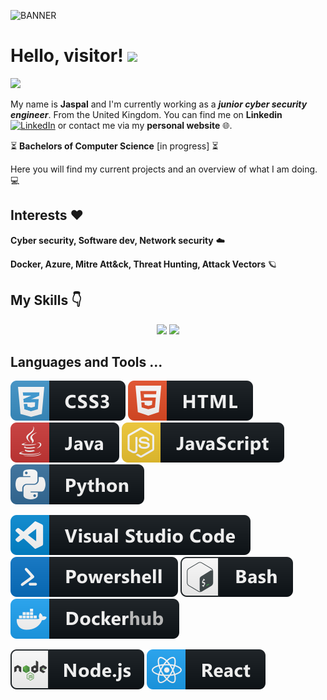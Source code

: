 ![BANNER](https://raw.githubusercontent.com/Jaspal20/Assets/main/banner.png)

<h1>Hello, visitor! <img src="https://media.giphy.com/media/hvRJCLFzcasrR4ia7z/giphy.gif" width="25px"> </h1> <img align="centered" src="https://estruyf-github.azurewebsites.net/api/VisitorHit?user=Jaspal20&repo=Bgstatic&countColorcountColor&countColor=%405B1E9B"/>

My name is **Jaspal** and I'm currently working as a ***junior cyber security engineer***. From the United Kingdom. You can find me on **Linkedin**  [![LinkedIn](https://raw.githubusercontent.com/Jaspal20/Assets/main/linkedin-logo3.png)](https://www.linkedin.com/in/jaspal20) or contact me via my **personal website** :globe_with_meridians:.

:hourglass_flowing_sand: **Bachelors of Computer Science** [in progress] :hourglass_flowing_sand:

Here you will find my current projects and an overview of what I am doing.  💻

## Interests ❤️ 

**Cyber security, Software dev, Network security** ☁️

**Docker, Azure, Mitre Att&ck, Threat Hunting, Attack Vectors** 🪐

## My Skills 👇

<p align="center">
  <img width="49%" src="https://github-readme-stats.vercel.app/api?username=Jaspal20&show_icons=true&theme=tokyonight&count_private=true)" />
  <img width="49%" src="https://github-readme-streak-stats.herokuapp.com/?user=Jaspal20&theme=tokyonight&count_private=true)" />
</p>
</div>

##  Languages and Tools ...
 <!-- link to icons for refinement  https://github.com/MikeCodesDotNET/ColoredBadges -->

<p align="centered">
  <img src="https://github.com/MikeCodesDotNET/ColoredBadges/raw/master/svg/dev/languages/css3.svg" alt="css3" style="max-width: 100%;">
  <img src="https://github.com/MikeCodesDotNET/ColoredBadges/raw/master/svg/dev/languages/html.svg" alt="html" style="max-width: 100%;">
  <img src="https://github.com/MikeCodesDotNET/ColoredBadges/raw/master/svg/dev/languages/java.svg" alt="java" style="max-width: 100%;">
  <img src="https://github.com/MikeCodesDotNET/ColoredBadges/raw/master/svg/dev/languages/js.svg" alt="js" style="max-width: 100%;">
  <img src="https://github.com/MikeCodesDotNET/ColoredBadges/raw/master/svg/dev/languages/python.svg" alt="python" style="max-width: 100%;">
</p>
  
<p align="centered">
  <img src="https://github.com/MikeCodesDotNET/ColoredBadges/raw/master/svg/dev/tools/visualstudio_code.svg" alt="visualstudio_code" style="max-width: 100%;">
  <img src="https://github.com/MikeCodesDotNET/ColoredBadges/raw/master/svg/dev/tools/powershell.svg" alt="powershell" style="max-width: 100%;">
  <img src="https://github.com/MikeCodesDotNET/ColoredBadges/raw/master/svg/dev/tools/bash.svg" alt="bash" style="max-width: 100%;"> 
  <img src="https://github.com/MikeCodesDotNET/ColoredBadges/blob/master/svg/dev/services/dockerhub.svg" alt="docker" style="max-width: 100%;"> 
</p>
  
<p align="centered">
  <img src="https://github.com/MikeCodesDotNET/ColoredBadges/raw/master/svg/dev/frameworks/nodejs.svg" alt="nodejs" style="max-width: 100%;">
  <img src="https://github.com/MikeCodesDotNET/ColoredBadges/raw/master/svg/dev/frameworks/react.svg" alt="react" style="max-width: 100%;">
</p>
